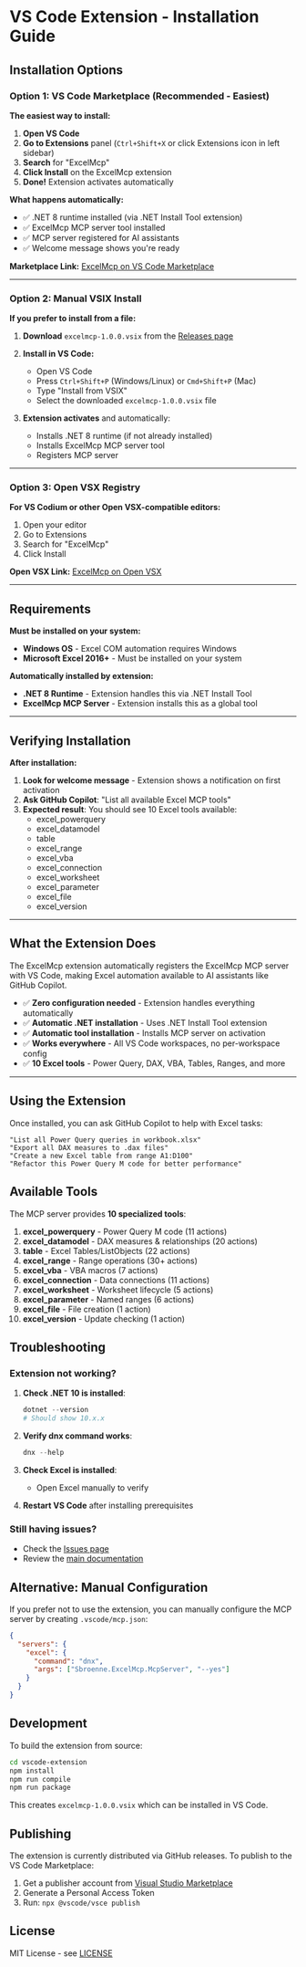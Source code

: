 # VS Code Extension - Installation Guide

## Installation Options

### Option 1: VS Code Marketplace (Recommended - Easiest)

**The easiest way to install:**

1. **Open VS Code**
2. **Go to Extensions** panel (`Ctrl+Shift+X` or click Extensions icon in left sidebar)
3. **Search** for "ExcelMcp"
4. **Click Install** on the ExcelMcp extension
5. **Done!** Extension activates automatically

**What happens automatically:**
- ✅ .NET 8 runtime installed (via .NET Install Tool extension)
- ✅ ExcelMcp MCP server tool installed
- ✅ MCP server registered for AI assistants
- ✅ Welcome message shows you're ready

**Marketplace Link:** [ExcelMcp on VS Code Marketplace](https://marketplace.visualstudio.com/items?itemName=sbroenne.excelmcp)

---

### Option 2: Manual VSIX Install

**If you prefer to install from a file:**

1. **Download** `excelmcp-1.0.0.vsix` from the [Releases page](https://github.com/sbroenne/mcp-server-excel/releases)

2. **Install in VS Code:**
   - Open VS Code
   - Press `Ctrl+Shift+P` (Windows/Linux) or `Cmd+Shift+P` (Mac)
   - Type "Install from VSIX"
   - Select the downloaded `excelmcp-1.0.0.vsix` file

3. **Extension activates** and automatically:
   - Installs .NET 8 runtime (if not already installed)
   - Installs ExcelMcp MCP server tool
   - Registers MCP server

---

### Option 3: Open VSX Registry

**For VS Codium or other Open VSX-compatible editors:**

1. Open your editor
2. Go to Extensions
3. Search for "ExcelMcp"
4. Click Install

**Open VSX Link:** [ExcelMcp on Open VSX](https://open-vsx.org/extension/sbroenne/excelmcp)

---

## Requirements

**Must be installed on your system:**
- **Windows OS** - Excel COM automation requires Windows
- **Microsoft Excel 2016+** - Must be installed on your system

**Automatically installed by extension:**
- **.NET 8 Runtime** - Extension handles this via .NET Install Tool
- **ExcelMcp MCP Server** - Extension installs this as a global tool

---

## Verifying Installation

**After installation:**

1. **Look for welcome message** - Extension shows a notification on first activation
2. **Ask GitHub Copilot**: "List all available Excel MCP tools"
3. **Expected result**: You should see 10 Excel tools available:
   - excel_powerquery
   - excel_datamodel
   - table
   - excel_range
   - excel_vba
   - excel_connection
   - excel_worksheet
   - excel_parameter
   - excel_file
   - excel_version

---

## What the Extension Does

The ExcelMcp extension automatically registers the ExcelMcp MCP server with VS Code, making Excel automation available to AI assistants like GitHub Copilot.

- ✅ **Zero configuration needed** - Extension handles everything automatically
- ✅ **Automatic .NET installation** - Uses .NET Install Tool extension
- ✅ **Automatic tool installation** - Installs MCP server on activation
- ✅ **Works everywhere** - All VS Code workspaces, no per-workspace config
- ✅ **10 Excel tools** - Power Query, DAX, VBA, Tables, Ranges, and more

---

## Using the Extension

Once installed, you can ask GitHub Copilot to help with Excel tasks:

```
"List all Power Query queries in workbook.xlsx"
"Export all DAX measures to .dax files"  
"Create a new Excel table from range A1:D100"
"Refactor this Power Query M code for better performance"
```

## Available Tools

The MCP server provides **10 specialized tools**:

1. **excel_powerquery** - Power Query M code (11 actions)
2. **excel_datamodel** - DAX measures & relationships (20 actions)
3. **table** - Excel Tables/ListObjects (22 actions)
4. **excel_range** - Range operations (30+ actions)
5. **excel_vba** - VBA macros (7 actions)
6. **excel_connection** - Data connections (11 actions)
7. **excel_worksheet** - Worksheet lifecycle (5 actions)
8. **excel_parameter** - Named ranges (6 actions)
9. **excel_file** - File creation (1 action)
10. **excel_version** - Update checking (1 action)

## Troubleshooting

### Extension not working?

1. **Check .NET 10 is installed**:
   ```powershell
   dotnet --version
   # Should show 10.x.x
   ```

2. **Verify dnx command works**:
   ```powershell
   dnx --help
   ```

3. **Check Excel is installed**:
   - Open Excel manually to verify

4. **Restart VS Code** after installing prerequisites

### Still having issues?

- Check the [Issues page](https://github.com/sbroenne/mcp-server-excel/issues)
- Review the [main documentation](https://github.com/sbroenne/mcp-server-excel)

## Alternative: Manual Configuration

If you prefer not to use the extension, you can manually configure the MCP server by creating `.vscode/mcp.json`:

```json
{
  "servers": {
    "excel": {
      "command": "dnx",
      "args": ["Sbroenne.ExcelMcp.McpServer", "--yes"]
    }
  }
}
```

## Development

To build the extension from source:

```bash
cd vscode-extension
npm install
npm run compile
npm run package
```

This creates `excelmcp-1.0.0.vsix` which can be installed in VS Code.

## Publishing

The extension is currently distributed via GitHub releases. To publish to the VS Code Marketplace:

1. Get a publisher account from [Visual Studio Marketplace](https://marketplace.visualstudio.com/)
2. Generate a Personal Access Token
3. Run: `npx @vscode/vsce publish`

## License

MIT License - see [LICENSE](../LICENSE)
